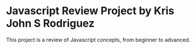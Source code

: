 # Javascript Review Project by Kris John S Rodriguez
This project is a review of Javascript concepts, from beginner to advanced. 